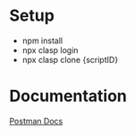 # Setup
- npm install
- npx clasp login
- npx clasp clone {scriptID}
# Documentation
[Postman Docs](https://documenter.getpostman.com/view/31053354/2sB2cVehNj)